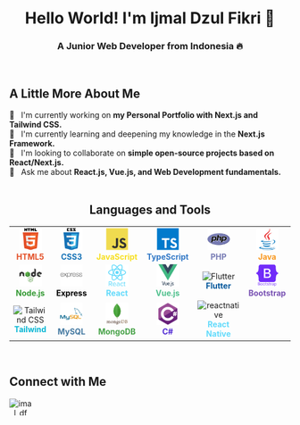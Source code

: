 
<h1 align="center">Hello World! I'm Ijmal Dzul Fikri 👋</h1>
<h3 align="center">A Junior Web Developer from Indonesia 🔥</h3>

<br>

<div align="left">
  <h2>A Little More About Me</h2>
  <p>
    🏃 &nbsp; I'm currently working on <strong>my Personal Portfolio with Next.js and Tailwind CSS.</strong> <br>
    🌱 &nbsp; I'm currently learning and deepening my knowledge in the <strong>Next.js Framework.</strong> <br>
    🤝 &nbsp; I'm looking to collaborate on <strong>simple open-source projects based on React/Next.js.</strong> <br>
    💬 &nbsp; Ask me about <strong>React.js, Vue.js, and Web Development fundamentals.</strong> <br>
    <br>
  </p>
</div>

<h2 align="center">Languages and Tools</h2>
<table width="100%">
  <tr>
    <td align="center" width="120">
      <img src="https://raw.githubusercontent.com/devicons/devicon/master/icons/html5/html5-original-wordmark.svg" width="40" height="40" alt="HTML5" />
      <br><font color="#E34F26"><b>HTML5</b></font>
    </td>
    <td align="center" width="120">
      <img src="https://raw.githubusercontent.com/devicons/devicon/master/icons/css3/css3-original-wordmark.svg" width="40" height="40" alt="CSS3" />
      <br><font color="#1572B6"><b>CSS3</b></font>
    </td>
    <td align="center" width="120">
      <img src="https://raw.githubusercontent.com/devicons/devicon/master/icons/javascript/javascript-original.svg" width="40" height="40" alt="JavaScript" />
      <br><font color="#F7DF1E"><b>JavaScript</b></font>
    </td>
    <td align="center" width="120">
      <img src="https://raw.githubusercontent.com/devicons/devicon/master/icons/typescript/typescript-original.svg" width="40" height="40" alt="TypeScript" />
      <br><font color="#3178C6"><b>TypeScript</b></font>
    </td>
    <td align="center" width="120">
      <img src="https://raw.githubusercontent.com/devicons/devicon/master/icons/php/php-original.svg" width="40" height="40" alt="PHP" />
      <br><font color="#777BB4"><b>PHP</b></font>
    </td>
     <td align="center" width="120">
      <img src="https://raw.githubusercontent.com/devicons/devicon/master/icons/java/java-original.svg" width="40" height="40" alt="Java" />
      <br><font color="#f89820"><b>Java</b></font>
    </td>
  </tr>
  <tr>
    <td align="center" width="120">
      <img src="https://raw.githubusercontent.com/devicons/devicon/master/icons/nodejs/nodejs-original-wordmark.svg" width="40" height="40" alt="Node.js" />
      <br><font color="#339933"><b>Node.js</b></font>
    </td>
    <td align="center" width="120">
      <img src="https://raw.githubusercontent.com/devicons/devicon/master/icons/express/express-original-wordmark.svg" width="40" height="40" alt="Express" />
      <br><font color="#000000"><b>Express</b></font>
    </td>
    <td align="center" width="120">
      <img src="https://raw.githubusercontent.com/devicons/devicon/master/icons/react/react-original-wordmark.svg" width="40" height="40" alt="React" />
      <br><font color="#61DAFB"><b>React</b></font>
    </td>
     <td align="center" width="120">
      <img src="https://raw.githubusercontent.com/devicons/devicon/master/icons/vuejs/vuejs-original-wordmark.svg" width="40" height="40" alt="Vue.js" />
      <br><font color="#4FC08D"><b>Vue.js</b></font>
    </td>
    <td align="center" width="120">
      <img src="https://www.vectorlogo.zone/logos/flutterio/flutterio-icon.svg" width="40" height="40" alt="Flutter" />
      <br><font color="#02569B"><b>Flutter</b></font>
    </td>
    <td align="center" width="120">
      <img src="https://raw.githubusercontent.com/devicons/devicon/master/icons/bootstrap/bootstrap-plain-wordmark.svg" width="40" height="40" alt="Bootstrap" />
      <br><font color="#7952B3"><b>Bootstrap</b></font>
    </td>
  </tr>
  <tr>
    <td align="center" width="120">
      <img src="https://www.vectorlogo.zone/logos/tailwindcss/tailwindcss-icon.svg" width="40" height="40" alt="Tailwind CSS" />
      <br><font color="#06B6D4"><b>Tailwind</b></font>
    </td>
    <td align="center" width="120">
      <img src="https://raw.githubusercontent.com/devicons/devicon/master/icons/mysql/mysql-original-wordmark.svg" width="40" height="40" alt="MySQL" />
      <br><font color="#4479A1"><b>MySQL</b></font>
    </td>
    <td align="center" width="120">
      <img src="https://raw.githubusercontent.com/devicons/devicon/master/icons/mongodb/mongodb-original-wordmark.svg" width="40" height="40" alt="MongoDB" />
      <br><font color="#47A248"><b>MongoDB</b></font>
    </td>
    <td align="center" width="120">
      <img src="https://raw.githubusercontent.com/devicons/devicon/master/icons/csharp/csharp-original.svg" alt="csharp" width="40" height="40"/>
      <br><font color="#512BD4"><b>C#</b></font>
    </td>
    <td align="center" width="120">
      <img src="https://reactnative.dev/img/header_logo.svg" alt="reactnative" width="40" height="40"/>
      <br><font color="#61DAFB"><b>React Native</b></font>
    </td>
    <td align="center" width="120">
      </td>
  </tr>
</table>
<br>

<h2 align="left">Connect with Me</h2>
<p align="center">
  <a href="https://instagram.com/imal_df" target="blank">
    <img align="left" src="https://raw.githubusercontent.com/rahuldkjain/github-profile-readme-generator/master/src/images/icons/Social/instagram.svg" alt="imal_df" height="30" width="40" />
  </a>
  </p>
